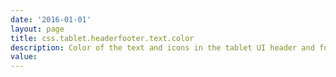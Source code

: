```yaml
---
date: '2016-01-01'
layout: page
title: css.tablet.headerfooter.text.color
description: Color of the text and icons in the tablet UI header and footer. 
value:  
---
```

